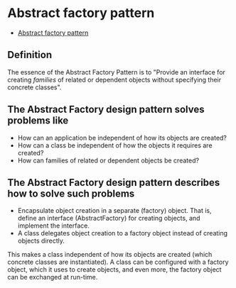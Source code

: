# Abstract factory pattern

- [Abstract factory pattern](https://en.wikipedia.org/wiki/Abstract_factory_pattern)

## Definition

The essence of the Abstract Factory Pattern is to "Provide an interface for creating _families_ of related or dependent objects without specifying their concrete classes".

## The Abstract Factory design pattern solves problems like

- How can an application be independent of how its objects are created?
- How can a class be independent of how the objects it requires are created?
- How can families of related or dependent objects be created?

## The Abstract Factory design pattern describes how to solve such problems

- Encapsulate object creation in a separate (factory) object. That is, define an interface (AbstractFactory) for creating objects, and implement the interface.
- A class delegates object creation to a factory object instead of creating objects directly.

This makes a class independent of how its objects are created (which concrete classes are instantiated). A class can be configured with a factory object, which it uses to create objects, and even more, the factory object can be exchanged at run-time.
